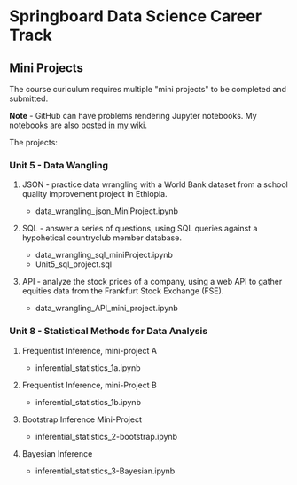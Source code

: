 # Springboard Data Science Career Track

## Mini Projects

The course curiculum requires multiple "mini projects" to be completed and submitted.

**Note** - GitHub can have problems rendering Jupyter notebooks. My notebooks are also [posted in my wiki](http://wiki.cfcl.com/Vicki/Datascience/MiniProjects).

The projects:

### Unit 5 - Data Wangling

1. JSON - practice data wrangling with a World Bank dataset from a school quality improvement project in Ethiopia.
   * data_wrangling_json_MiniProject.ipynb

2. SQL - answer a series of questions, using SQL queries against a hypohetical countryclub member database.
   * data_wrangling_sql_miniProject.ipynb	
   * Unit5_sql_project.sql
   
3. API - analyze the stock prices of a company, using a web API to gather equities data from the Frankfurt Stock Exchange (FSE).
   * data_wrangling_API_mini_project.ipynb

### Unit 8 - Statistical Methods for Data Analysis

1. Frequentist Inference, mini-project A
   * inferential_statistics_1a.ipynb

2. Frequentist Inference, mini-Project B
   * inferential_statistics_1b.ipynb

3. Bootstrap Inference Mini-Project
   * inferential_statistics_2-bootstrap.ipynb

4. Bayesian Inference 
   * inferential_statistics_3-Bayesian.ipynb
